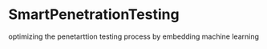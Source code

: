 # SmartPenetrationTesting
optimizing the penetarttion testing process by embedding machine learning 
